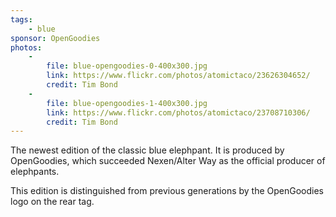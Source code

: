 ```yaml
---
tags:
    - blue
sponsor: OpenGoodies
photos:
    -
        file: blue-opengoodies-0-400x300.jpg
        link: https://www.flickr.com/photos/atomictaco/23626304652/
        credit: Tim Bond
    -
        file: blue-opengoodies-1-400x300.jpg
        link: https://www.flickr.com/photos/atomictaco/23708710306/
        credit: Tim Bond
---
```

The newest edition of the classic blue elephpant. It is produced by OpenGoodies, which succeeded Nexen/Alter Way as the official producer of elephpants.

This edition is distinguished from previous generations by the OpenGoodies logo on the rear tag.
